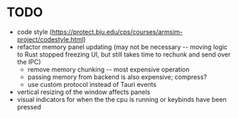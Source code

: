 # TODO

- code style (https://protect.bju.edu/cps/courses/armsim-project/codestyle.html)
- refactor memory panel updating (may not be necessary -- moving logic to Rust stopped freezing UI, but still takes time to rechunk and send over the IPC)
  - remove memory chunking -- most expensive operation
  - passing memory from backend is also expensive; compress?
  - use custom protocol instead of Tauri events
- vertical resizing of the window affects panels
- visual indicators for when the the cpu is running or keybinds have been pressed
